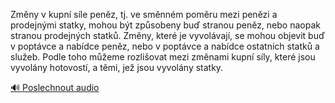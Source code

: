 
Změny v kupní síle peněz, tj. ve směnném poměru mezi penězi a prodejnými statky, mohou být způsobeny buď stranou peněz, nebo naopak stranou prodejných statků. Změny, které je vyvolávají, se mohou objevit buď v poptávce a nabídce peněz, nebo v poptávce a nabídce ostatních statků a služeb. Podle toho můžeme rozlišovat mezi změnami kupní síly, které jsou vyvolány hotovostí, a těmi, jež jsou vyvolány statky.

[🔊 Poslechnout audio](/data/7-paragraphs/audio/chapter_79/para_003-Zmny-v-kupn-sle-penz-tj-ve-smnnm-pomru-me.mp3)
